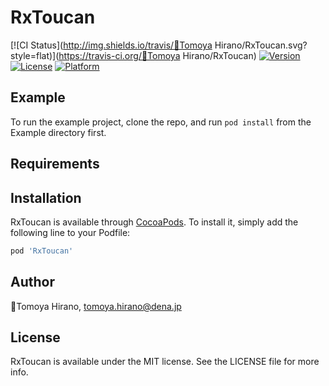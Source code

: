 # RxToucan

[![CI Status](http://img.shields.io/travis/🦊Tomoya Hirano/RxToucan.svg?style=flat)](https://travis-ci.org/🦊Tomoya Hirano/RxToucan)
[![Version](https://img.shields.io/cocoapods/v/RxToucan.svg?style=flat)](http://cocoapods.org/pods/RxToucan)
[![License](https://img.shields.io/cocoapods/l/RxToucan.svg?style=flat)](http://cocoapods.org/pods/RxToucan)
[![Platform](https://img.shields.io/cocoapods/p/RxToucan.svg?style=flat)](http://cocoapods.org/pods/RxToucan)

## Example

To run the example project, clone the repo, and run `pod install` from the Example directory first.

## Requirements

## Installation

RxToucan is available through [CocoaPods](http://cocoapods.org). To install
it, simply add the following line to your Podfile:

```ruby
pod 'RxToucan'
```

## Author

🦊Tomoya Hirano, tomoya.hirano@dena.jp

## License

RxToucan is available under the MIT license. See the LICENSE file for more info.
